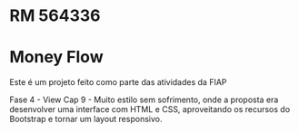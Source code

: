 # RM 564336

# Money Flow 
Este é um projeto feito como parte das atividades da FIAP 

Fase 4 - View
Cap 9 - Muito estilo sem sofrimento, onde a proposta era desenvolver uma interface com HTML e CSS, aproveitando os recursos do Bootstrap e tornar
um layout responsivo.
